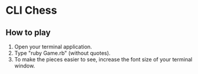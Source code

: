 # CLI Chess

## How to play

1. Open your terminal application.
2. Type "ruby Game.rb" (without quotes).
3. To make the pieces easier to see, increase the font size of your terminal window.
